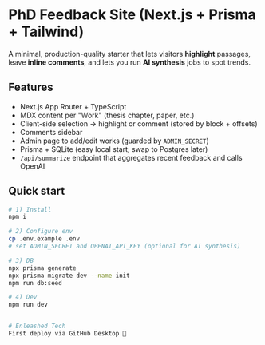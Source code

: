 # PhD Feedback Site (Next.js + Prisma + Tailwind)

A minimal, production-quality starter that lets visitors **highlight** passages,
leave **inline comments**, and lets you run **AI synthesis** jobs to spot trends.

## Features

- Next.js App Router + TypeScript
- MDX content per "Work" (thesis chapter, paper, etc.)
- Client-side selection → highlight or comment (stored by block + offsets)
- Comments sidebar
- Admin page to add/edit works (guarded by `ADMIN_SECRET`)
- Prisma + SQLite (easy local start; swap to Postgres later)
- `/api/summarize` endpoint that aggregates recent feedback and calls OpenAI

## Quick start

```bash
# 1) Install
npm i

# 2) Configure env
cp .env.example .env
# set ADMIN_SECRET and OPENAI_API_KEY (optional for AI synthesis)

# 3) DB
npx prisma generate
npx prisma migrate dev --name init
npm run db:seed

# 4) Dev
npm run dev


# Enleashed Tech
First deploy via GitHub Desktop 🚀